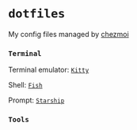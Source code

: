 # `dotfiles`

My config files managed by [chezmoi](https://www.chezmoi.io/)


### `Terminal`
Terminal emulator: [`Kitty`](https://sw.kovidgoyal.net/kitty/)

Shell: [`Fish`](https://fishshell.com/)

Prompt: [`Starship`](https://starship.rs/)


### `Tools`
